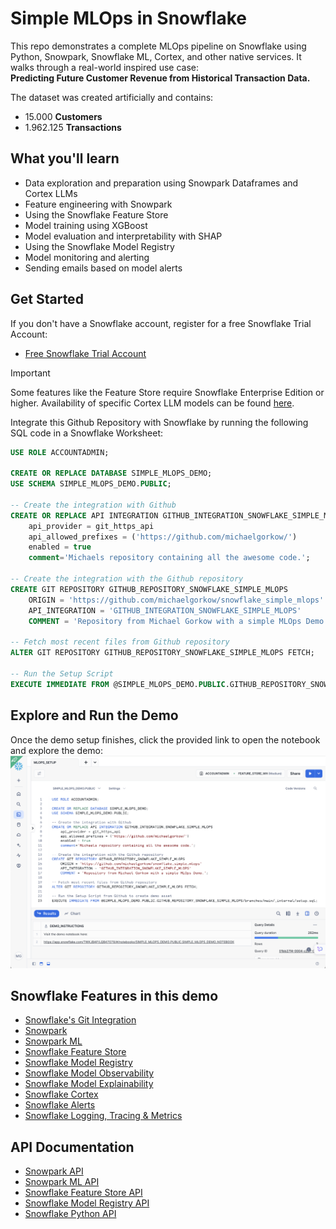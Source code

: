 # Simple MLOps in Snowflake
This repo demonstrates a complete MLOps pipeline on Snowflake using Python, Snowpark, Snowflake ML, Cortex, and other native services. It walks through a real-world inspired use case:  
**Predicting Future Customer Revenue from Historical Transaction Data.**

The dataset was created artificially and contains:
* 15.000 **Customers**
* 1.962.125 **Transactions**

## What you'll learn
* Data exploration and preparation using Snowpark Dataframes and Cortex LLMs
* Feature engineering with Snowpark
* Using the Snowflake Feature Store
* Model training using XGBoost
* Model evaluation and interpretability with SHAP
* Using the Snowflake Model Registry
* Model monitoring and alerting
* Sending emails based on model alerts

## Get Started
If you don't have a Snowflake account, register for a free Snowflake Trial Account:
- [Free Snowflake Trial Account](https://signup.snowflake.com/)

> [!IMPORTANT]
> Some features like the Feature Store require Snowflake Enterprise Edition or higher. Availability of specific Cortex LLM models can be found [here](https://docs.snowflake.com/en/user-guide/snowflake-cortex/llm-functions#availability).

Integrate this Github Repository with Snowflake by running the following SQL code in a Snowflake Worksheet:
```sql
USE ROLE ACCOUNTADMIN;

CREATE OR REPLACE DATABASE SIMPLE_MLOPS_DEMO;
USE SCHEMA SIMPLE_MLOPS_DEMO.PUBLIC;

-- Create the integration with Github
CREATE OR REPLACE API INTEGRATION GITHUB_INTEGRATION_SNOWFLAKE_SIMPLE_MLOPS
    api_provider = git_https_api
    api_allowed_prefixes = ('https://github.com/michaelgorkow/')
    enabled = true
    comment='Michaels repository containing all the awesome code.';

-- Create the integration with the Github repository
CREATE GIT REPOSITORY GITHUB_REPOSITORY_SNOWFLAKE_SIMPLE_MLOPS
	ORIGIN = 'https://github.com/michaelgorkow/snowflake_simple_mlops' 
	API_INTEGRATION = 'GITHUB_INTEGRATION_SNOWFLAKE_SIMPLE_MLOPS' 
	COMMENT = 'Repository from Michael Gorkow with a simple MLOps Demo.';

-- Fetch most recent files from Github repository
ALTER GIT REPOSITORY GITHUB_REPOSITORY_SNOWFLAKE_SIMPLE_MLOPS FETCH;

-- Run the Setup Script
EXECUTE IMMEDIATE FROM @SIMPLE_MLOPS_DEMO.PUBLIC.GITHUB_REPOSITORY_SNOWFLAKE_SIMPLE_MLOPS/branches/main/_internal/setup.sql;
```

## Explore and Run the Demo
Once the demo setup finishes, click the provided link to open the notebook and explore the demo:  
![Setup Output](resources/setup_output.png)

## Snowflake Features in this demo
* [Snowflake's Git Integration](https://docs.snowflake.com/en/developer-guide/git/git-overview)
* [Snowpark](https://docs.snowflake.com/en/developer-guide/snowpark/python/index)
* [Snowpark ML](https://docs.snowflake.com/en/developer-guide/snowpark-ml/overview)
* [Snowflake Feature Store](https://docs.snowflake.com/en/developer-guide/snowpark-ml/feature-store/overview)
* [Snowflake Model Registry](https://docs.snowflake.com/en/developer-guide/snowpark-ml/model-registry/overview)
* [Snowflake Model Observability](https://docs.snowflake.com/en/developer-guide/snowflake-ml/model-registry/model-observability)
* [Snowflake Model Explainability](https://docs.snowflake.com/en/developer-guide/snowflake-ml/model-registry/model-explainability)
* [Snowflake Cortex](https://docs.snowflake.com/en/user-guide/snowflake-cortex/llm-functions)
* [Snowflake Alerts](https://docs.snowflake.com/en/user-guide/alerts)
* [Snowflake Logging, Tracing & Metrics](https://docs.snowflake.com/en/developer-guide/logging-tracing/logging-tracing-overview)

## API Documentation
* [Snowpark API](https://docs.snowflake.com/developer-guide/snowpark/reference/python/latest/snowpark/index)
* [Snowpark ML API](https://docs.snowflake.com/en/developer-guide/snowpark-ml/reference/latest/index)
* [Snowflake Feature Store API](https://docs.snowflake.com/en/developer-guide/snowpark-ml/reference/latest/feature_store)
* [Snowflake Model Registry API](https://docs.snowflake.com/en/developer-guide/snowpark-ml/reference/latest/registry)
* [Snowflake Python API](https://docs.snowflake.com/en/developer-guide/snowflake-python-api/reference/latest/index)